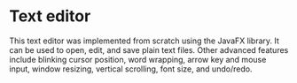 # Text editor

This text editor was implemented from scratch using the JavaFX library. It can be used to open, edit, and save plain text files. Other advanced features include blinking cursor position, word wrapping, arrow key and mouse input, window resizing, vertical scrolling, font size, and undo/redo.
